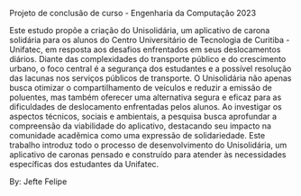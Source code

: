 Projeto de conclusão de curso - Engenharia da Computação 2023 

Este estudo propõe a criação do Unisolidária, um aplicativo de carona solidária para
os alunos do Centro Universitário de Tecnologia de Curitiba - Unifatec, em resposta
aos desafios enfrentados em seus deslocamentos diários. Diante das complexidades
do transporte público e do crescimento urbano, o foco central é a segurança dos
estudantes e a possível resolução das lacunas nos serviços públicos de transporte. O
Unisolidária não apenas busca otimizar o compartilhamento de veículos e reduzir a
emissão de poluentes, mas também oferecer uma alternativa segura e eficaz para as
dificuldades de deslocamento enfrentadas pelos alunos. Ao investigar os aspectos
técnicos, sociais e ambientais, a pesquisa busca aprofundar a compreensão da
viabilidade do aplicativo, destacando seu impacto na comunidade acadêmica como
uma expressão de solidariedade. Este trabalho introduz todo o processo de
desenvolvimento do Unisolidária, um aplicativo de caronas pensado e construído para
atender às necessidades específicas dos estudantes da Unifatec.

By: Jefte Felipe

